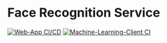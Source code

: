 # Face Recognition Service

[![Web-App CI/CD](https://github.com/software-students-fall2023/5-final-project-jungle-gap/actions/workflows/web_app_test.yml/badge.svg)](https://github.com/software-students-fall2023/5-final-project-jungle-gap/actions/workflows/web_app_test.yml)
[![Machine-Learning-Client CI](https://github.com/software-students-fall2023/5-final-project-jungle-gap/actions/workflows/ml_client_test.yml/badge.svg)](https://github.com/software-students-fall2023/5-final-project-jungle-gap/actions/workflows/ml_client_test.yml) 
